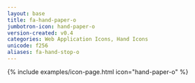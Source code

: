 ```yaml
---
layout: base
title: fa-hand-paper-o
jumbotron-icon: hand-paper-o
version-created: v0.4
categories: Web Application Icons, Hand Icons
unicode: f256
aliases: fa-hand-stop-o
---
```


{% include examples/icon-page.html icon="hand-paper-o" %}
